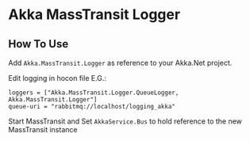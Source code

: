 # Akka MassTransit Logger

How To Use
---------------
Add `Akka.MassTransit.Logger` as reference to your Akka.Net project.

Edit logging in hocon file
E.G.:
```
loggers = ["Akka.MassTransit.Logger.QueueLogger, Akka.MassTransit.Logger"]
queue-uri = "rabbitmq://localhost/logging_akka"
```
Start MassTransit and Set `AkkaService.Bus` to hold reference to the new MassTransit instance
